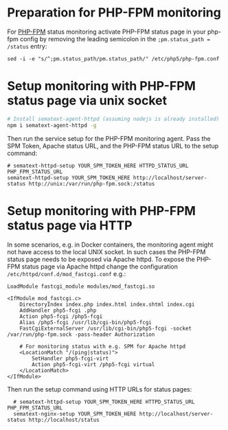 # Preparation for PHP-FPM monitoring

For [PHP-FPM](http://php.net/manual/en/install.fpm.php) status monitoring activate PHP-FPM status page in your php-fpm config by removing the leading semicolon in the ```;pm.status_path = /status``` entry:

```
sed -i -e "s/^;pm.status_path/pm.status_path/" /etc/php5/php-fpm.conf
```

# Setup monitoring with PHP-FPM status page via unix socket 

```sh
# Install sematext-agent-httpd (assuming nodejs is already installed)
npm i sematext-agent-httpd -g
```

Then run the service setup for the PHP-FPM monitoring agent. Pass the SPM Token, Apache status URL, and the PHP-FPM status URL to the setup command:
```
# sematext-httpd-setup YOUR_SPM_TOKEN_HERE HTTPD_STATUS_URL PHP_FPM_STATUS_URL
sematext-httpd-setup YOUR_SPM_TOKEN_HERE http://localhost/server-status http://unix:/var/run/php-fpm.sock:/status
```

# Setup monitoring with PHP-FPM status page via HTTP

In some scenarios, e.g. in Docker containers, the monitoring agent might not have access to the local UNIX socket. In such cases the PHP-FPM status page needs to be exposed via Apache httpd. 
To expose the PHP-FPM status page via Apache httpd change the configuration ```/etc/httpd/conf.d/mod_fastcgi.conf``` e.g.:

```
LoadModule fastcgi_module modules/mod_fastcgi.so
 
<IfModule mod_fastcgi.c>
	DirectoryIndex index.php index.html index.shtml index.cgi
	AddHandler php5-fcgi .php
	Action php5-fcgi /php5-fcgi
	Alias /php5-fcgi /usr/lib/cgi-bin/php5-fcgi
	FastCgiExternalServer /usr/lib/cgi-bin/php5-fcgi -socket /var/run/php-fpm.sock -pass-header Authorization
 
	# For monitoring status with e.g. SPM for Apache httpd
	<LocationMatch "/(ping|status)">
		SetHandler php5-fcgi-virt
		Action php5-fcgi-virt /php5-fcgi virtual
	</LocationMatch>
</IfModule>
```

Then run the setup command using HTTP URLs for status pages:

```
  # sematext-httpd-setup YOUR_SPM_TOKEN_HERE HTTPD_STATUS_URL PHP_FPM_STATUS_URL
  sematext-nginx-setup YOUR_SPM_TOKEN_HERE http://localhost/server-status http://localhost/status
```

